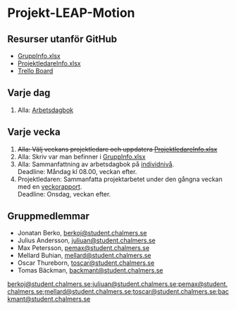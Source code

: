 # Projekt-LEAP-Motion

## Resurser utanför GitHub
- [GruppInfo.xlsx](https://docs.google.com/spreadsheets/d/1Tqx8ix3DK9aa-yicXg5oM55bOjD0VTfDCEZt_TeJPVA/edit?usp=sharing)
- [ProjektledareInfo.xlsx](https://docs.google.com/spreadsheets/d/1aRaTEjPYkTkzB0UXmYtrtlhWuvX2_WPkVutJGcKPkMM/edit?usp=sharing)
- [Trello Board](https://trello.com/b/u5A687zw/dat067-leap)

## Varje dag
1. Alla: [Arbetsdagbok](https://github.com/larstomas/Projekt-LEAP-Motion/tree/master/Projektdokumentation/Individuella%20rapporter)

## Varje vecka
1. ~~Alla: Välj veckans projektledare och uppdatera [ProjektledareInfo.xlsx](https://docs.google.com/spreadsheets/d/1aRaTEjPYkTkzB0UXmYtrtlhWuvX2_WPkVutJGcKPkMM/edit?usp=sharing)~~
2. Alla: Skriv var man befinner i [GruppInfo.xlsx](https://docs.google.com/spreadsheets/d/1Tqx8ix3DK9aa-yicXg5oM55bOjD0VTfDCEZt_TeJPVA/edit?usp=sharing)
3. Alla: Sammanfattning av arbetsdagbok på [individnivå](https://github.com/larstomas/Projekt-LEAP-Motion/tree/master/Projektdokumentation/Individuella%20rapporter).   
Deadline: Måndag kl 08.00, veckan efter.
4. Projektledaren: Sammanfatta projektarbetet under den gångna veckan med en [veckorapport](https://github.com/larstomas/Projekt-LEAP-Motion/tree/master/Projektdokumentation/Grupprapporter/Veckorapport).   
Deadline: Onsdag, veckan efter.

## Gruppmedlemmar
- Jonatan Berko, berkoj@student.chalmers.se
- Julius Andersson, juliuan@student.chalmers.se
- Max Petersson, pemax@student.chalmers.se
- Mellard Buhian, mellard@student.chalmers.se
- Oscar Thureborn, toscar@student.chalmers.se
- Tomas Bäckman, backmant@student.chalmers.se

berkoj@student.chalmers.se;juliuan@student.chalmers.se;pemax@student.chalmers.se;mellard@student.chalmers.se;toscar@student.chalmers.se;backmant@student.chalmers.se

